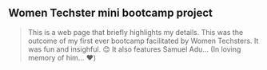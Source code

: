 ## Women Techster mini bootcamp project
> This is a web page that briefly highlights my details.
> This was the outcome of my first ever bootcamp facilitated by Women Techsters.
> It was fun and insighful. 😊
> It also features Samuel Adu... (In loving memory of him... ❤️)
